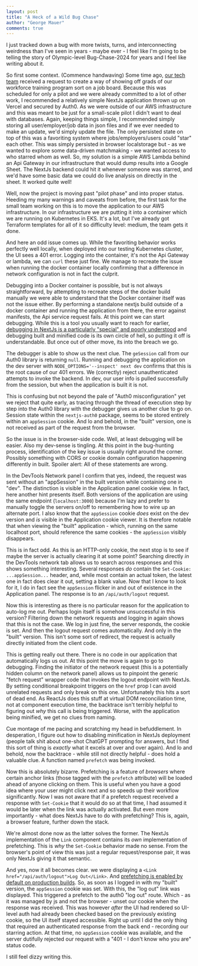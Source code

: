 ```yaml
---
layout: post
title: "A Heck of a Wild Bug Chase"
author: "George Mauer"
comments: true
---
```


I just tracked down a bug with more twists, turns, and interconnecting weirdness than I've seen in years - maybe ever - I feel like I'm going to be telling the story of Olympic-level Bug-Chase-2024 for years and I feel like writing about it.

So first some context. (Commence handwaving) Some time ago, [our tech team](https://www.blocpower.io/) received a request to create a way of showing off grads of our workforce training program sort on a job board. Because this was scheduled for only a pilot and we were already committed to a lot of other work, I recommended a relatively simple NextJs application thrown up on Vercel and secured by Auth0. As we were outside of our AWS infrastructure and this was meant to be just for a small-scale pilot I didn't want to deal with databases. Again, keeping things simple, I recommended simply storing all user/employer/job data in json files and if we ever needed to make an update, we'd simply update the file. The only persisted state on top of this was a favoriting system where jobs/employers/users could "star" each other. This was simply persisted in browser localstorage but - as we wanted to explore some data-driven matchmaking - we wanted access to who starred whom as well. So, my solution is a simple AWS Lambda behind an Api Gateway in our infrastructure that would dump results into a Google Sheet. The NextJs backend could hit it whenever someone was starred, and we'd have some basic data we could do live analysis on directly in the sheet. It worked quite well!

Well, now the project is moving past "pilot phase" and into proper status. Heeding my many warnings and caveats from before, the first task for the small team working on this is to move the application to our AWS infrastructure. In our infrastructure we are putting it into a container which we are running on Kubernetes in EKS. It's a lot, but I've already got Terraform templates for all of it so difficulty level: medium, the team gets it done.

And here an odd issue comes up. While the favoriting behavior works perfectly well locally, when deployed into our testing Kubernetes cluster, the UI sees a 401 error. Logging into the container, it's not the Api Gateway or lambda, we can `curl` these just fine. We manage to recreate the issue when running the docker container locally confirming that a difference in network configuration is not in fact the culprit.

<!--break-->

Debugging into a Docker container is possible, but is not always straightforward, by attempting to recreate steps of the docker build manually we were able to understand that the Docker container itself was not the issue either. By performing a standalone nextjs build outside of a docker container and running the application from there, the error against manifests, the Api service request fails. At this point we can start debugging. While this is a tool you usually want to reach for earlier, [debugging in NextJs is a particularly "special" and poorly understood](https://github.com/vercel/next.js/issues/62008#issuecomment-2116560006) and debugging built and minified code is its own circle of hell, so putting it off is understandable. But once out of other move, its into the breach we go.

The debugger is able to show us the next clue. The `geSession` call from our Auth0 library is returning `null`. Running and debugging the application on the dev server with `NODE_OPTIONS='--inspect' next dev` confirms that this is the root cause of our 401 errors. We (correctly) reject unauthenticated attempts to invoke the backend. In dev, our user info is pulled successfully from the session, but when the application is built it is not.

This is confusing but not beyond the pale of "Auth0 misconfiguration" yet we reject that quite early, as tracing through the thread of execution step by step into the Auth0 library with the debugger gives us another clue to go on. Session state within the `nextjs-auth0` package, seems to be stored entirely within an `appSession` cookie. And lo and behold, in the "built" version, one is not received as part of the request from the browser.

So the issue is in the browser-side code. Well, at least debugging will be easier. Also my dev-sense is tingling. At this point in the bug-hunting process, identification of the key issue is usually right around the corner. Possibly something with CORS or cookie domain configuration happening differently in built. Spoiler alert: All of these statements are wrong.

In the DevTools Network panel I confirm that yes, indeed, the request was sent without an "appSession" in the built version while containing one in "dev". The distinction is visible in the Application panel cookie view. In fact, here another hint presents itself. Both versions of the application are using the same endpoint (`localhost:3000`) because I'm lazy and prefer to manually toggle the  servers on/off to remembering how to wire up an alternate port. I also know that the `appSession` cookie *does* exist on the dev version and *is* visible in the Application cookie viewer. It is therefore notable that when viewing the "built" application - which, running on the same localhost port, should reference the same cookies - the `appSession` visibly disappears.

This is in fact odd. As this is an HTTP-only cookie, the next stop is to see if maybe the server is actually clearing it at some point? Searching directly *in* the DevTools network tab allows us to search across responses and this shows something interesting. Several responses *do* contain the `Set-Cookie: ...appSession...` header, and, while most contain an actual token, the latest one in fact does clear it out, setting a blank value. Now that I know to look for it, I do in fact see the `appSession` flicker in and out of existence in the Application panel. The response is to an `/api/auth/logout` request.

Now this is interesting as there is no particular reason for the application to auto-log me out. Perhaps login itself is somehow unsuccessful in this version? Filtering down the network requests and logging in again shows that this is not the case. We log in just fine, the server responds, the cookie is set. And then the logout request comes automatically. And only in the "built" version. This isn't some sort of redirect, the request is actually directly initiated from the client code.

This is getting really out there. There is no code in our application that automatically logs us out. At this point the move is again to go to debugging. Finding the initiator of the network request (this is a potentially hidden column on the network panel) allows us to pinpoint the generic "fetch request" wrapper code that invokes the logout endpoint with NextJs. By setting conditional breakpoint triggers on the `href` prop I can avoid unrelated requests and only break on this one. Unfortunately this hits a sort of dead end. As ReactJs does this stuff at virtual DOM reconciliation time, not at component execution time, the backtrace isn't terribly helpful to figuring out *why* this call is being triggered. Worse, with the application being minified, we get no clues from naming. 

Cue montage of me pacing and scratching my head in befuddlement. In desperation, I figure out how to disabling minification in NextJs deployment (people talk shit about one-shot ChatGPT prompting for answers, but I find this sort of thing is *exactly* what it excels at over and over again). And lo and behold, now the backtrace - while still not directly helpful - does hold a valuable clue. A function named `prefetch` was being invoked.

Now this is absolutely bizarre. Prefetching is a feature of *browsers* where certain anchor links (those tagged with the `prefetch` attribute) will be loaded ahead of anyone clicking on them. This is useful when you have a good idea where your user might click next and so speeds up their workflow significantly. Now I was not aware that if a prefetch request received a response with `Set-Cookie` that it would do so at that time, I had assumed it would be later when the link was actually activated. But even more importantly - what does NextJs have to do with prefetching? This is, again, a browser feature, further down the stack.

We're almost done now as the latter solves the former. The NextJs implementation of the `Link` component contains its *own* implementation of prefetching. This is *why* the `Set-Cookie` behavior made no sense. From the browser's point of view this was just a regular request/response pair, it was only NextJs giving it that semantic.

And yes, now it all becomes clear. we were displaying a `<Link href="/api/auth/logout">Log Out</Link>`. And [prefetching is enabled by default on production builds](https://nextjs.org/docs/pages/api-reference/components/link#prefetch). So, as soon as I logged in with my "built" version, the `appSession` cookie was set. With this, the "log out" link was displayed. This triggered a prefetch to the auth0 "log out" route. Which - as it was managed by js and not the browser - unset our cookie when the response was received. This was however *after* the UI had rendered so UI-level auth had already been checked based on the previously existing cookie, so the UI itself stayed accessible. Right up until I did the only thing that required an authenticated response from the back end - recording our starring action. At that time, no `appSession` cookie was available, and the server dutifully rejected our request with a "401 - I don't know who you are" status code.

I still feel dizzy writing this.
